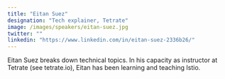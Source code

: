 ```yaml
---
title: "Eitan Suez"
designation: "Tech explainer, Tetrate"
image: /images/speakers/eitan-suez.jpg
twitter: ""
linkedin: "https://www.linkedin.com/in/eitan-suez-2336b26/"
---
```


Eitan Suez breaks down technical topics. In his capacity as instructor at Tetrate (see tetrate.io), Eitan has been learning and teaching Istio.